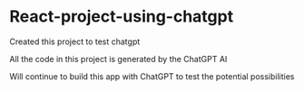 # React-project-using-chatgpt

Created this project to test chatgpt

All the code in this project is generated by the ChatGPT AI

Will continue to build this app with ChatGPT to test the potential possibilities
